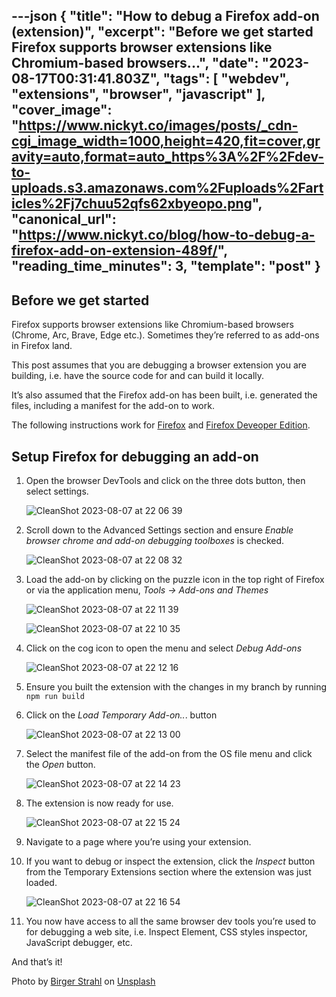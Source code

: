 ---json
{
  "title": "How to debug a Firefox add-on (extension)",
  "excerpt": "Before we get started   Firefox supports browser extensions like Chromium-based browsers...",
  "date": "2023-08-17T00:31:41.803Z",
  "tags": [
    "webdev",
    "extensions",
    "browser",
    "javascript"
  ],
  "cover_image": "https://www.nickyt.co/images/posts/_cdn-cgi_image_width=1000,height=420,fit=cover,gravity=auto,format=auto_https%3A%2F%2Fdev-to-uploads.s3.amazonaws.com%2Fuploads%2Farticles%2Fj7chuu52qfs62xbyeopo.png",
  "canonical_url": "https://www.nickyt.co/blog/how-to-debug-a-firefox-add-on-extension-489f/",
  "reading_time_minutes": 3,
  "template": "post"
}
---

## Before we get started

Firefox supports browser extensions like Chromium-based browsers (Chrome, Arc, Brave, Edge etc.). Sometimes they’re referred to as add-ons in Firefox land.

This post assumes that you are debugging a browser extension you are building, i.e. have the source code for and can build it locally.

It’s also assumed that the Firefox add-on has been built, i.e. generated the files, including a manifest for the add-on to work.

The following instructions work for [Firefox](https://www.mozilla.org/firefox/new/) and [Firefox Deveoper Edition](https://www.mozilla.org/en-CA/firefox/developer/).

## Setup Firefox for debugging an add-on

1. Open the browser DevTools and click on the three dots button, then select settings.

    ![CleanShot 2023-08-07 at 22 06 39](https://www.nickyt.co/images/posts/_open-sauced_ai_assets_833231_25871029-29b0-4c49-86a3-174014e97076)

1. Scroll down to the Advanced Settings section and ensure _Enable browser chrome and add-on debugging toolboxes_ is checked.

    ![CleanShot 2023-08-07 at 22 08 32](https://www.nickyt.co/images/posts/_uploads_articles_jqzi6ldp2t3ns7dnzc6i.png)

1. Load the add-on by clicking on the puzzle icon in the top right of Firefox or via the application menu, _Tools -> Add-ons and Themes_

    ![CleanShot 2023-08-07 at 22 11 39](https://www.nickyt.co/images/posts/_open-sauced_ai_assets_833231_fa5a3994-2415-4ba8-a156-7b54a467016b)

    ![CleanShot 2023-08-07 at 22 10 35](https://www.nickyt.co/images/posts/_open-sauced_ai_assets_833231_45e479cd-c8e5-4f22-b7e6-575651a5f94b)

1. Click on the cog icon to open the menu and select _Debug Add-ons_

    ![CleanShot 2023-08-07 at 22 12 16](https://www.nickyt.co/images/posts/_open-sauced_ai_assets_833231_c7b2c5ee-f0ba-48ad-b440-ee9e747be2d5)

1. Ensure you built the extension with the changes in my branch by running `npm run build`

1. Click on the _Load Temporary Add-on.._. button

    ![CleanShot 2023-08-07 at 22 13 00](https://www.nickyt.co/images/posts/_open-sauced_ai_assets_833231_f5aa56b3-9303-4d5b-99c4-6381fcb4c980)

1. Select the manifest file of the add-on from the OS file menu and click the _Open_ button.

    ![CleanShot 2023-08-07 at 22 14 23](https://www.nickyt.co/images/posts/_open-sauced_ai_assets_833231_6ff9b4e7-3ca1-4201-b9d4-e72c82183e4b)

1. The extension is now ready for use.

    ![CleanShot 2023-08-07 at 22 15 24](https://www.nickyt.co/images/posts/_open-sauced_ai_assets_833231_6c681751-ec7d-44e5-90ec-3f6cee39edfa)

1. Navigate to a page where you’re using your extension.

1. If you want to debug or inspect the extension, click the _Inspect_ button from the Temporary Extensions section where the extension was just loaded.

    ![CleanShot 2023-08-07 at 22 16 54](https://www.nickyt.co/images/posts/_open-sauced_ai_assets_833231_05b10da1-4a33-4090-8f30-88ca08d15bcc)

1. You now have access to all the same browser dev tools you’re used to for debugging a web site, i.e. Inspect Element, CSS styles inspector, JavaScript debugger, etc.

And that’s it!

Photo by <a href="https://unsplash.com/@bist31?utm_source=unsplash&utm_medium=referral&utm_content=creditCopyText">Birger Strahl</a> on <a href="https://unsplash.com/photos/fOV7nWWIwRk?utm_source=unsplash&utm_medium=referral&utm_content=creditCopyText">Unsplash</a>
